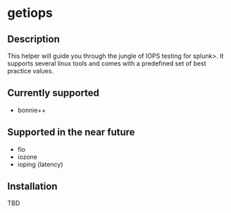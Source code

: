 # getiops 

## Description

This helper will guide you through the jungle of IOPS testing for splunk>.
It supports several linux tools and comes with a predefined set of best practice values.

## Currently supported

- bonnie++

## Supported in the near future

- fio
- iozone
- ioping (latency)

## Installation

TBD


